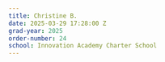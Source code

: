 ```yaml
---
title: Christine B.
date: 2025-03-29 17:28:00 Z
grad-year: 2025
order-number: 24
school: Innovation Academy Charter School
---
```


